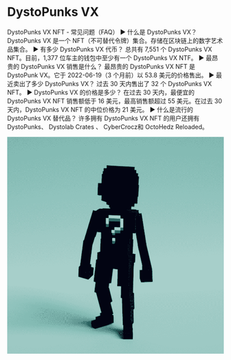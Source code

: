 # DystoPunks VX

DystoPunks VX NFT - 常见问题（FAQ）
▶ 什么是 DystoPunks VX？
DystoPunks VX 是一个 NFT（不可替代令牌）集合。存储在区块链上的数字艺术品集合。
▶ 有多少 DystoPunks VX 代币？
总共有 7,551 个 DystoPunks VX NFT。目前，1,377 位车主的钱包中至少有一个 DystoPunks VX NTF。
▶ 最昂贵的 DystoPunks VX 销售是什么？
最昂贵的 DystoPunks VX NFT 是 DystoPunk VX。它于 2022-06-19（3 个月前）以 53.8 美元的价格售出。
▶ 最近卖出了多少 DystoPunks VX？
过去 30 天内售出了 32 个 DystoPunks VX NFT。
▶ DystoPunks VX 的价格是多少？
在过去 30 天内，最便宜的 DystoPunks VX NFT 销售额低于 16 美元，最高销售额超过 55 美元。在过去 30 天内，DystoPunks VX NFT 的中位价格为 21 美元。
▶ 什么是流行的 DystoPunks VX 替代品？
许多拥有 DystoPunks VX NFT 的用户还拥有 DystoPunks、 Dystolab Crates 、 CyberCrocz和 OctoHedz Reloaded。

![nft](1.png)
